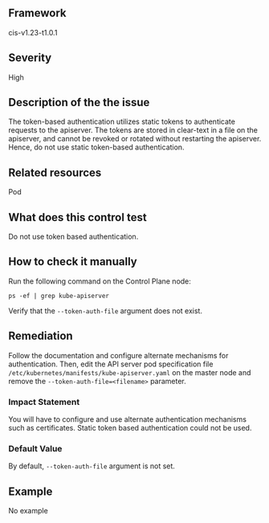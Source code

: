 ## Framework
cis-v1.23-t1.0.1
 
## Severity
High

## Description of the the issue
The token-based authentication utilizes static tokens to authenticate requests to the apiserver. The tokens are stored in clear-text in a file on the apiserver, and cannot be revoked or rotated without restarting the apiserver. Hence, do not use static token-based authentication.
 
## Related resources
Pod
 
## What does this control test
Do not use token based authentication.
 
## How to check it manually
Run the following command on the Control Plane node:

 
```
ps -ef | grep kube-apiserver

```
 Verify that the `--token-auth-file` argument does not exist.
## Remediation
Follow the documentation and configure alternate mechanisms for authentication. Then, edit the API server pod specification file `/etc/kubernetes/manifests/kube-apiserver.yaml` on the master node and remove the `--token-auth-file=<filename>` parameter.
 
### Impact Statement
You will have to configure and use alternate authentication mechanisms such as certificates. Static token based authentication could not be used.
### Default Value
By default, `--token-auth-file` argument is not set.
## Example
No example
